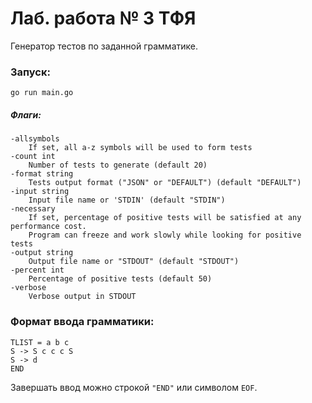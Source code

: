 # Лаб. работа № 3 ТФЯ

Генератор тестов по заданной грамматике.
### Запуск:

```
go run main.go
```

##### Флаги:

```
-allsymbols
    If set, all a-z symbols will be used to form tests
-count int
    Number of tests to generate (default 20)
-format string
    Tests output format ("JSON" or "DEFAULT") (default "DEFAULT")
-input string
    Input file name or 'STDIN' (default "STDIN")
-necessary
    If set, percentage of positive tests will be satisfied at any performance cost.
    Program can freeze and work slowly while looking for positive tests
-output string
    Output file name or "STDOUT" (default "STDOUT")
-percent int
    Percentage of positive tests (default 50)
-verbose
    Verbose output in STDOUT
```

### Формат ввода грамматики:

```
TLIST = a b c
S -> S c c c S
S -> d
END
```

Завершать ввод можно строкой `"END"` или символом `EOF`.